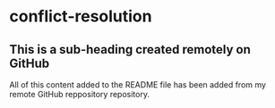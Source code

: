 # conflict-resolution

## This is a sub-heading created remotely on GitHub

All of this content added to the README file has been added from my remote GitHub reppository repository.
